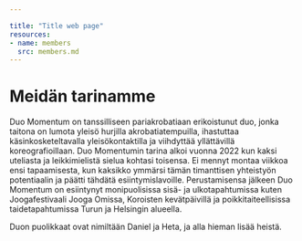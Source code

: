 ```yaml
---

title: "Title web page"
resources:
- name: members
  src: members.md
---
```


# Meidän tarinamme

Duo Momentum on tanssilliseen pariakrobatiaan erikoistunut duo, jonka taitona on lumota yleisö hurjilla akrobatiatempuilla, ihastuttaa käsinkosketeltavalla yleisökontaktilla ja viihdyttää yllättävillä koreografioillaan. Duo Momentumin tarina alkoi vuonna 2022 kun kaksi uteliasta ja leikkimielistä sielua kohtasi toisensa. Ei mennyt montaa viikkoa ensi tapaamisesta, kun kaksikko ymmärsi tämän timanttisen yhteistyön potentiaalin ja päätti tähdätä esiintymislavoille. Perustamisensa jälkeen Duo Momentum on esiintynyt monipuolisissa sisä- ja ulkotapahtumissa kuten Joogafestivaali Jooga Omissa, Koroisten kevätpäivillä ja poikkitaiteellisissa taidetapahtumissa Turun ja Helsingin alueella.

Duon puolikkaat ovat nimiltään Daniel ja Heta, ja alla hieman lisää heistä.
